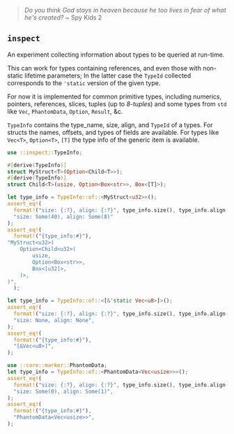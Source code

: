 > *Do you think God stays in heaven because he too lives in fear of what he's
> created?* ~ Spy Kids 2

`inspect`
---------

An experiment collecting information about types to be queried at run-time.

This can work for types containing references, and even those with non-static
lifetime parameters; In the latter case the `TypeId` collected corresponds to
the `'static` version of the given type.

For now it is implemented for common primitive types, including numerics,
pointers, references, slices, tuples (up to *8-tuples*) and some types from
`std` like `Vec`, `PhantomData`, `Option`, `Result`, &c.

`TypeInfo` contains the type_name, size, align, and `TypeId` of a types. For
structs the names, offsets, and types of fields are available. For types like
`Vec<T>`, `Option<T>`, `[T]` the type info of the generic item is available.

```rust
use ::inspect::TypeInfo;

#[derive(TypeInfo)]
struct MyStruct<T>(Option<Child<T>>);
#[derive(TypeInfo)]
struct Child<T>(usize, Option<Box<str>>, Box<[T]>);

let type_info = TypeInfo::of::<MyStruct<u32>>();
assert_eq!(
  format!("size: {:?}, align: {:?}", type_info.size(), type_info.align()),
  "size: Some(40), align: Some(8)"
);
assert_eq!(
  format!("{type_info:#}"),
"MyStruct<u32>(
    Option<Child<u32>(
        usize,
        Option<Box<str>>,
        Box<[u32]>,
    )>,
)",
  );

let type_info = TypeInfo::of::<[&'static Vec<u8>]>();
assert_eq!(
  format!("size: {:?}, align: {:?}", type_info.size(), type_info.align()),
  "size: None, align: None",
);
assert_eq!(
  format!("{type_info:#}"),
  "[&Vec<u8>]",
);

use ::core::marker::PhantomData;
let type_info = TypeInfo::of::<PhantomData<Vec<usize>>>();
assert_eq!(
  format!("size: {:?}, align: {:?}", type_info.size(), type_info.align()),
  "size: Some(0), align: Some(1)",
);
assert_eq!(
  format!("{type_info:#}"),
  "PhantomData<Vec<usize>>",
);
```
